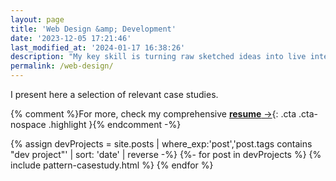 ```yaml
---
layout: page
title: 'Web Design &amp; Development'
date: '2023-12-05 17:21:46'
last_modified_at: '2024-01-17 16:38:26'
description: "My key skill is turning raw sketched ideas into live interfaces, studying and modifying them through user testing, always keeping a strong eye to accessibility, performance, and good design balance."
permalink: /web-design/
---
```

I present here a selection of relevant case studies. 

{% comment %}For more, check my comprehensive&nbsp;[**resume**&nbsp;&rarr;](https://web.minutestomidnight.co.uk){: .cta .cta-nospace .highlight }{% endcomment -%}

<div class="case-studies h-feed">
	{% assign devProjects = site.posts | where_exp:'post','post.tags contains "dev project"' | sort: 'date' | reverse -%}
	{%- for post in devProjects %}
	{% include pattern-casestudy.html %}
	{% endfor %}
</div>